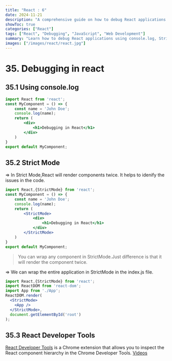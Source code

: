 ```yaml
---
title: "React : 6"
date: 2024-11-21
description: "A comprehensive guide on how to debug React applications using various methods including console.log, Strict Mode, and React Developer Tools."
showToc: true
categories: ["React"]
tags: ["React", "Debugging", "JavaScript", "Web Development"]
summary: "Learn how to debug React applications using console.log, Strict Mode, and React Developer Tools."
images: ["/images/react/react.jpg"]
---
```


# 35. Debugging in react
## 35.1 Using console.log
```jsx
import React from 'react';
const MyComponent = () => {
    const name = 'John Doe';
    console.log(name);
    return (
        <div>
            <h1>Debugging in React</h1>
        </div>
    )
}
export default MyComponent;
```

## 35.2 Strict Mode
=> In Strict Mode,React will render components twice. It helps to idenify the issues in the code.
```jsx
import React,{StrictMode} from 'react';
const MyComponent = () => {
    const name = 'John Doe';
    console.log(name);
    return (
        <StrictMode>
            <div>
                <h1>Debugging in React</h1>
            </div>
        </StrictMode>
    )
}
export default MyComponent;
```
> You can wrap any component in StrictMode.Just difference is that it will render the component twice.

=> We can wrap the entire application in StrictMode in the index.js file.
```jsx
import React,{StrictMode} from 'react';
import ReactDOM from 'react-dom';
import App from './App';
ReactDOM.render(
  <StrictMode>
    <App />
  </StrictMode>,
  document.getElementById('root')
);
```

## 35.3 React Developer Tools
[React Developer Tools](https://chrome.google.com/webstore/detail/react-developer-tools/fmkadmapgofadopljbjfkapdkoienihi) is a Chrome extension that allows you to inspect the React component hierarchy in the Chrome Developer Tools.
[Videos](https://www.youtube.com/watch?v=l8knG0BPr-o)

